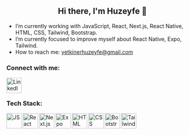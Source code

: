 <h2 align="center"> Hi there,  I'm Huzeyfe 👋</h2>
 

-  I’m currently working with JavaScript, React, Next.js, React Native, HTML, CSS, Tailwind, Bootstrap.
-  I’m currently focused to improve myself about React Native, Expo, Tailwind.
-  How to reach me: yetkinerhuzeyfe@gmail.com





<h3 align="left">Connect with me:</h3>

<a target="_blank" href="https://www.linkedin.com/in/huzeyfe-yetkiner/" target="blank"><img align="left" alt="LinkedIn" width="40px" src="https://upload.wikimedia.org/wikipedia/commons/thumb/c/ca/LinkedIn_logo_initials.png/800px-LinkedIn_logo_initials.png"/></a>


<br/><br/>

<h3 align="left">Tech Stack:</h3>

<a target="_blank" href="https://www.javascript.com" target="blank"><img align="left" alt="JS" width="40px" src="https://cdn.jsdelivr.net/gh/devicons/devicon/icons/javascript/javascript-original.svg"/></a>

<a target="_blank" href="https://react.dev" target="blank"><img align="left" alt="React" width="40px" src="https://upload.wikimedia.org/wikipedia/commons/thumb/a/a7/React-icon.svg/2300px-React-icon.svg.png"/></a>

<a target="_blank" href="https://nextjs.org" target="blank"><img align="left" alt="Next.js" width="40px" src="https://www.drupal.org/files/project-images/nextjs-icon-dark-background.png"/></a>

<a target="_blank" href="https://expo.dev/" target="blank"><img align="left" alt="Expo" width="40px" src="https://avatars.githubusercontent.com/u/12504344?s=280&v=4"/></a>

<a target="_blank" href="https://developer.mozilla.org/en-US/docs/Web/HTML" target="blank"><img align="left" alt="HTML" width="40px" src="https://cdn.jsdelivr.net/gh/devicons/devicon/icons/html5/html5-original.svg"/></a>

<a target="_blank" href="https://developer.mozilla.org/en-US/docs/Web/CSS" target="blank"><img align="left" alt="CSS" width="40px" src="https://cdn.jsdelivr.net/gh/devicons/devicon/icons/css3/css3-original.svg"/></a>

<a target="_blank" href="https://getbootstrap.com" target="blank"><img align="left" alt="Bootstrap" width="40px" src="https://upload.wikimedia.org/wikipedia/commons/thumb/b/b2/Bootstrap_logo.svg/1280px-Bootstrap_logo.svg.png"/></a>


<a target="_blank" href="https://tailwindcss.com" target="blank"><img align="left" alt="Tailwind" width="40px" src="https://santrikoding.com/storage/categories/df6e5b68-ccbd-4c14-9eec-89789e546da3.webp"/></a>


